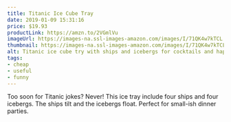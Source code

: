 ```yaml
---
title: Titanic Ice Cube Tray
date: 2019-01-09 15:31:16
price: $19.93
productLink: https://amzn.to/2VGmlVu
imageUrl: https://images-na.ssl-images-amazon.com/images/I/71QK4w7kTCL._SX679_.jpg
thumbnail: https://images-na.ssl-images-amazon.com/images/I/71QK4w7kTCL._SR600,315_.jpg
alt: Titanic ice cube try with ships and icebergs for cocktails and happy hour
tags:
- cheap
- useful
- funny
---
```


Too soon for Titanic jokes? Never! This ice tray include four ships and four icebergs. The ships tilt and the icebergs float. Perfect for small-ish dinner parties.
